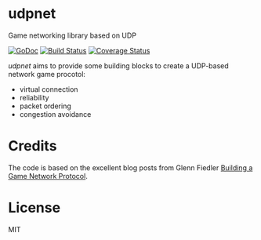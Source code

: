 # udpnet
Game networking library based on UDP

[![GoDoc](http://img.shields.io/badge/go-documentation-blue.svg?style=flat-square)](http://godoc.org/github.com/aurelien-rainone/udpnet) [![Build Status](https://travis-ci.org/aurelien-rainone/udpnet.svg?branch=master)](https://travis-ci.org/aurelien-rainone/udpnet) [![Coverage Status](https://coveralls.io/repos/github/aurelien-rainone/udpnet/badge.svg?branch=master)](https://coveralls.io/github/aurelien-rainone/udpnet?branch=master)

*udpnet* aims to provide some building blocks to create a UDP-based network
game procotol:

 - virtual connection
 - reliability
 - packet ordering
 - congestion avoidance

# Credits

The code is based on the excellent blog posts from Glenn Fiedler [Building a
Game Network Protocol][1].

# License
MIT

[1]: https://gafferongames.com/categories/building-a-game-network-protocol/ "Gaffer on Games - Building a Game Network Protocol"
[2]: ./LICENSE "License"

